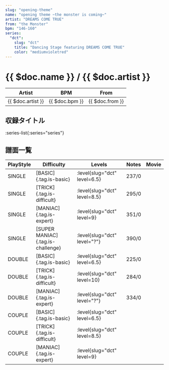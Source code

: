 ```yaml
---
slug: "opening-theme"
name: "opening theme ~the monster is coming~"
artist: "DREAMS COME TRUE"
from: "the Monster"
bpm: "146-160"
series:
  "dct":
    slug: "dct"
    title: "Dancing Stage featuring DREAMS COME TRUE"
    color: "mediumvioletred"
---
```


# {{ $doc.name }} / {{ $doc.artist }}

|Artist|BPM|From|
|------|---|----|
|{{ $doc.artist }}|{{ $doc.bpm }}|{{ $doc.from }}|

## 収録タイトル

:series-list{:series="series"}

## 譜面一覧

|PlayStyle|Difficulty|Levels|Notes|Movie|
|---------|----------|------|-----|-----|
|SINGLE|[BASIC]{.tag.is-basic}|:level{slug="dct" level=6.5}|237/0||
|SINGLE|[TRICK]{.tag.is-difficult}|:level{slug="dct" level=8.5}|295/0||
|SINGLE|[MANIAC]{.tag.is-expert}|:level{slug="dct" level=9}|351/0||
|SINGLE|[SUPER MANIAC]{.tag.is-challenge}|:level{slug="dct" level="?"}|390/0||
|DOUBLE|[BASIC]{.tag.is-basic}|:level{slug="dct" level=6.5}|225/0||
|DOUBLE|[TRICK]{.tag.is-difficult}|:level{slug="dct" level=10}|284/0||
|DOUBLE|[MANIAC]{.tag.is-expert}|:level{slug="dct" level="?"}|334/0||
|COUPLE|[BASIC]{.tag.is-basic}|:level{slug="dct" level=6.5}|||
|COUPLE|[TRICK]{.tag.is-difficult}|:level{slug="dct" level=8.5}|||
|COUPLE|[MANIAC]{.tag.is-expert}|:level{slug="dct" level=9}|||
